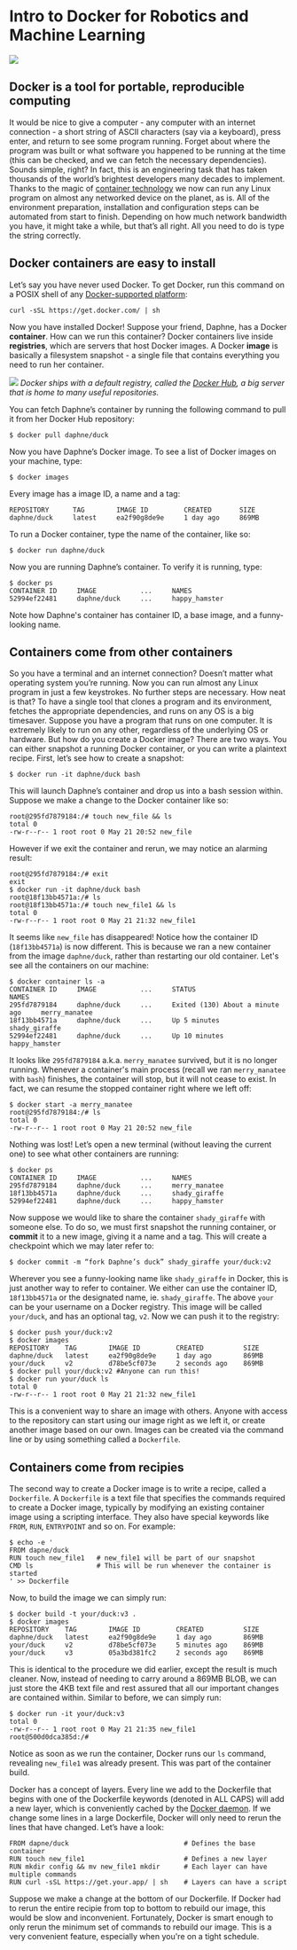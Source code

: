 # Intro to Docker for Robotics and Machine Learning

![](https://user-images.githubusercontent.com/175716/40453381-034becbe-5eb3-11e8-9cbf-53507b165d02.png)

## Docker is a tool for portable, reproducible computing
 
It would be nice to give a computer - any computer with an internet connection - a short string of ASCII characters (say via a keyboard), press enter, and return to see some program running. Forget about where the program was built or what software you happened to be running at the time (this can be checked, and we can fetch the necessary dependencies). Sounds simple, right? In fact, this is an engineering task that has taken thousands of the world’s brightest developers many decades to implement. Thanks to the magic of [container technology](https://en.wikipedia.org/wiki/Operating-system-level_virtualization) we now can run any Linux program on almost any networked device on the planet, as is. All of the environment preparation, installation and configuration steps can be automated from start to finish. Depending on how much network bandwidth you have, it might take a while, but that’s all right. All you need to do is type the string correctly.

## Docker containers are easy to install

Let’s say you have never used Docker. To get Docker, run this command on a POSIX shell of any [Docker-supported platform](https://docs.docker.com/install/#supported-platforms):

```
curl -sSL https://get.docker.com/ | sh
```

Now you have installed Docker! Suppose your friend, Daphne, has a Docker **container**. How can we run this container? Docker containers live inside **registries**, which are servers that host Docker images. A Docker **image** is basically a filesystem snapshot - a single file that contains everything you need to run her container.

![](https://user-images.githubusercontent.com/175716/40452992-bea258e2-5eb1-11e8-914d-0980524c7469.png)
*Docker ships with a default registry, called the [Docker Hub](https://hub.docker.com/), a big server that is home to many useful repositories.* 

You can fetch Daphne’s container by running the following command to pull it from her Docker Hub repository:

```
$ docker pull daphne/duck
```

Now you have Daphne’s Docker image. To see a list of Docker images on your machine, type:

```
$ docker images
```

Every image has a image ID, a name and a tag:

```
REPOSITORY      TAG        IMAGE ID         CREATED       SIZE
daphne/duck     latest     ea2f90g8de9e     1 day ago     869MB
```

To run a Docker container, type the name of the container, like so:

```
$ docker run daphne/duck
```

Now you are running Daphne’s container. To verify it is running, type:

```
$ docker ps
CONTAINER ID     IMAGE           ...     NAMES
52994ef22481     daphne/duck     ...     happy_hamster
```

Note how Daphne's container has container ID, a base image, and a funny-looking name.

## Containers come from other containers

So you have a terminal and an internet connection? Doesn’t matter what operating system you’re running. Now you can run almost any Linux program in just a few keystrokes. No further steps are necessary. How neat is that? To have a single tool that clones a program and its environment, fetches the appropriate dependencies, and runs on any OS is a big timesaver. Suppose you have a program that runs on one computer. It is extremely likely to run on any other, regardless of the underlying OS or hardware. But how do you create a Docker image? There are two ways. You can either snapshot a running Docker container, or you can write a plaintext recipe. First, let’s see how to create a snapshot:

```
$ docker run -it daphne/duck bash
```

This will launch Daphne’s container and drop us into a bash session within. Suppose we make a change to the Docker container like so:

```
root@295fd7879184:/# touch new_file && ls
total 0
-rw-r--r-- 1 root root 0 May 21 20:52 new_file
```

However if we exit the container and rerun, we may notice an alarming result:

```
root@295fd7879184:/# exit
exit
$ docker run -it daphne/duck bash
root@18f13bb4571a:/# ls
root@18f13bb4571a:/# touch new_file1 && ls
total 0
-rw-r--r-- 1 root root 0 May 21 21:32 new_file1
```

It seems like `new_file` has disappeared! Notice how the container ID (`18f13bb4571a`) is now different. This is because we ran a new container from the image `daphne/duck`, rather than restarting our old container. Let's see all the containers on our machine:

```
$ docker container ls -a
CONTAINER ID     IMAGE           ...     STATUS                              NAMES
295fd7879184     daphne/duck     ...     Exited (130) About a minute ago     merry_manatee
18f13bb4571a     daphne/duck     ...     Up 5 minutes                        shady_giraffe
52994ef22481     daphne/duck     ...     Up 10 minutes                       happy_hamster
```

It looks like `295fd7879184` a.k.a. `merry_manatee` survived, but it is no longer running. Whenever a container's main process (recall we ran `merry_manatee` with `bash`) finishes, the container will stop, but it will not cease to exist. In fact, we can resume the stopped container right where we left off:

```
$ docker start -a merry_manatee
root@295fd7879184:/# ls
total 0
-rw-r--r-- 1 root root 0 May 21 20:52 new_file
```

Nothing was lost! Let’s open a new terminal (without leaving the current one) to see what other containers are running:

```
$ docker ps
CONTAINER ID     IMAGE           ...     NAMES
295fd7879184     daphne/duck     ...     merry_manatee
18f13bb4571a     daphne/duck     ...     shady_giraffe
52994ef22481     daphne/duck     ...     happy_hamster
```

Now suppose we would like to share the container `shady_giraffe` with someone else. To do so, we must first snapshot the running container, or **commit** it to a new image, giving it a name and a tag. This will create a checkpoint which we may later refer to:

```
$ docker commit -m “fork Daphne’s duck” shady_giraffe your/duck:v2
```

Wherever you see a funny-looking name like `shady_giraffe` in Docker, this is just another way to refer to container. We either can use the container ID, `18f13bb4571a` or the designated name, ie. `shady_giraffe`. The above `your` can be your username on a Docker registry. This image will be called `your/duck`, and has an optional tag, `v2`. Now we can push it to the registry:

```
$ docker push your/duck:v2
$ docker images
REPOSITORY    TAG        IMAGE ID         CREATED          SIZE
daphne/duck   latest     ea2f90g8de9e     1 day ago        869MB
your/duck     v2         d78be5cf073e     2 seconds ago    869MB
$ docker pull your/duck:v2 #Anyone can run this!
$ docker run your/duck ls
total 0
-rw-r--r-- 1 root root 0 May 21 21:32 new_file1
```

This is a convenient way to share an image with others. Anyone with access to the repository can start using our image right as we left it, or create another image based on our own. Images can be created via the command line or by using something called a `Dockerfile`.

## Containers come from recipies

The second way to create a Docker image is to write a recipe, called a `Dockerfile`. A `Dockerfile` is a text file that specifies the commands required to create a Docker image, typically by modifying an existing container image using a scripting interface. They also have special keywords like `FROM`, `RUN`, `ENTRYPOINT` and so on. For example:

```
$ echo -e '
FROM dapne/duck
RUN touch new_file1   # new_file1 will be part of our snapshot
CMD ls                # This will be run whenever the container is started
' >> Dockerfile
```

Now, to build the image we can simply run:

```
$ docker build -t your/duck:v3 .
$ docker images
REPOSITORY    TAG        IMAGE ID         CREATED          SIZE
daphne/duck   latest     ea2f90g8de9e     1 day ago        869MB
your/duck     v2         d78be5cf073e     5 minutes ago    869MB
your/duck     v3         05a3bd381fc2     2 seconds ago    869MB
```

This is identical to the procedure we did earlier, except the result is much cleaner. Now, instead of needing to carry around a 869MB BLOB, we can just store the 4KB text file and rest assured that all our important changes are contained within. Similar to before, we can simply run:

```
$ docker run -it your/duck:v3
total 0
-rw-r--r-- 1 root root 0 May 21 21:35 new_file1
root@500d0dca385d:/#
```

Notice as soon as we run the container, Docker runs our `ls` command, revealing `new_file1` was already present. This was part of the container build.

Docker has a concept of layers. Every line we add to the Dockerfile that begins with one of the Dockerfile keywords (denoted in ALL CAPS) will add a new layer, which is conveniently cached by the [Docker daemon](https://docs.docker.com/engine/reference/commandline/dockerd/). If we change some lines in a large Dockerfile, Docker will only need to rerun the lines that have changed. Let’s have a look:

```
FROM dapne/duck                             # Defines the base container
RUN touch new_file1                         # Defines a new layer
RUN mkdir config && mv new_file1 mkdir      # Each layer can have multiple commands
RUN curl -sSL https://get.your.app/ | sh    # Layers can have a script
```

Suppose we make a change at the bottom of our Dockerfile. If Docker had to rerun the entire recipie from top to bottom to rebuild our image, this would be slow and inconvenient. Fortunately, Docker is smart enough to only rerun the minimum set of commands to rebuild our image. This is a very convenient feature, especially when you're on a tight schedule.
